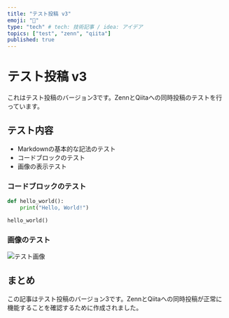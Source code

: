 ```yaml
---
title: "テスト投稿 v3"
emoji: "🧪"
type: "tech" # tech: 技術記事 / idea: アイデア
topics: ["test", "zenn", "qiita"]
published: true
---
```


# テスト投稿 v3

これはテスト投稿のバージョン3です。ZennとQiitaへの同時投稿のテストを行っています。

## テスト内容

- Markdownの基本的な記法のテスト
- コードブロックのテスト
- 画像の表示テスト

### コードブロックのテスト

```python
def hello_world():
    print("Hello, World!")

hello_world()
```

### 画像のテスト

![テスト画像](./images/coffee-cup.png)

## まとめ

この記事はテスト投稿のバージョン3です。ZennとQiitaへの同時投稿が正常に機能することを確認するために作成されました。
